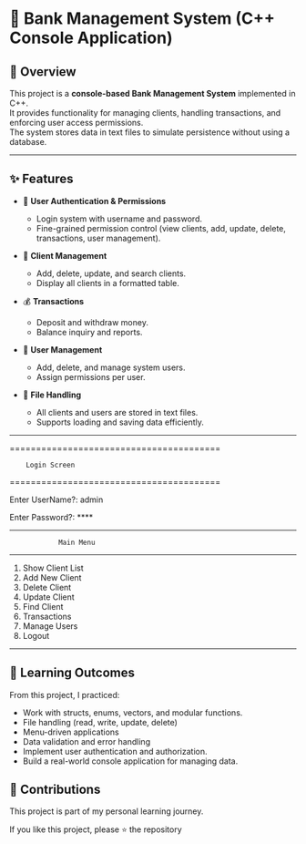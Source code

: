 # 🏦 Bank Management System (C++ Console Application)

## 📌 Overview
This project is a **console-based Bank Management System** implemented in C++.  
It provides functionality for managing clients, handling transactions, and enforcing user access permissions.  
The system stores data in text files to simulate persistence without using a database.

---

## ✨ Features

- 🔐 **User Authentication & Permissions**
  - Login system with username and password.
  - Fine-grained permission control (view clients, add, update, delete, transactions, user management).
  
- 👤 **Client Management**
  - Add, delete, update, and search clients.
  - Display all clients in a formatted table.

- 💰 **Transactions**
  - Deposit and withdraw money.
  - Balance inquiry and reports.

- 👥 **User Management**
  - Add, delete, and manage system users.
  - Assign permissions per user.

- 💾 **File Handling**
  - All clients and users are stored in text files.
  - Supports loading and saving data efficiently.

---

========================================

        Login Screen
        
========================================

Enter UserName?: admin

Enter Password?: ****

---------------------------------------------------------------
                Main Menu
---------------------------------------------------------------
1. Show Client List
2. Add New Client
3. Delete Client
4. Update Client
5. Find Client
6. Transactions
7. Manage Users
0. Logout

---

## 📖 Learning Outcomes
From this project, I practiced:
  - Work with structs, enums, vectors, and modular functions.
  - File handling (read, write, update, delete)
  - Menu-driven applications
  - Data validation and error handling
  - Implement user authentication and authorization.
  - Build a real-world console application for managing data.

## 🤝 Contributions
This project is part of my personal learning journey.

If you like this project, please ⭐ the repository
